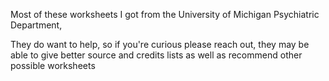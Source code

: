 Most of these worksheets I got from the University of Michigan Psychiatric Department,

They do want to help, so if you're curious please reach out, they may be able to give
better source and credits lists as well as recommend other possible worksheets
